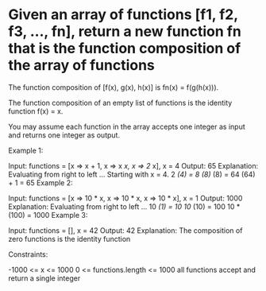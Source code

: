 # Given an array of functions [f1, f2, f3, ..., fn], return a new function fn that is the function composition of the array of functions

The function composition of [f(x), g(x), h(x)] is fn(x) = f(g(h(x))).

The function composition of an empty list of functions is the identity function f(x) = x.

You may assume each function in the array accepts one integer as input and returns one integer as output.

Example 1:

Input: functions = [x => x + 1, x => x *x, x => 2* x], x = 4
Output: 65
Explanation:
Evaluating from right to left ...
Starting with x = 4.
2 _(4) = 8
(8)_ (8) = 64
(64) + 1 = 65
Example 2:

Input: functions = [x => 10 * x, x => 10 * x, x => 10 * x], x = 1
Output: 1000
Explanation:
Evaluating from right to left ...
10 _(1) = 10
10_ (10) = 100
10 \* (100) = 1000
Example 3:

Input: functions = [], x = 42
Output: 42
Explanation:
The composition of zero functions is the identity function

Constraints:

-1000 <= x <= 1000
0 <= functions.length <= 1000
all functions accept and return a single integer
